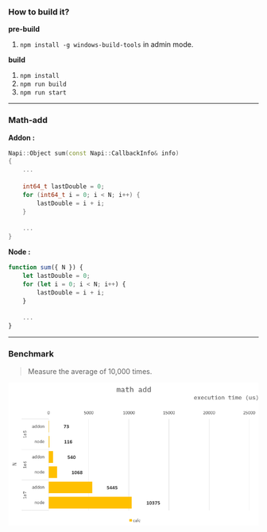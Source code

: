 ### How to build it?

**pre-build**

1. `npm install -g windows-build-tools` in admin mode.

**build**

1. `npm install`
2. `npm run build`
3. `npm run start`

---

### Math-add

**Addon :**

```cpp
Napi::Object sum(const Napi::CallbackInfo& info)
{
    ...

    int64_t lastDouble = 0;
    for (int64_t i = 0; i < N; i++) {
        lastDouble = i + i;
    }

    ...
}
```

**Node :**

```ts
function sum({ N }) {
    let lastDouble = 0;
    for (let i = 0; i < N; i++) {
        lastDouble = i + i;
    }

    ...
}
```

---

### Benchmark

> Measure the average of 10,000 times.

![](./resource/benchmark.png)
